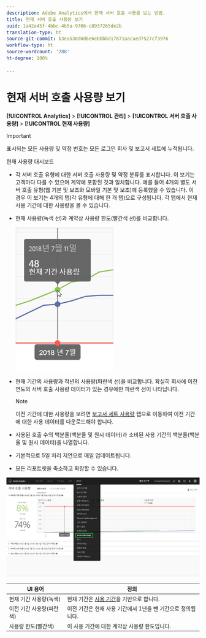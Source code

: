 ```yaml
---
description: Adobe Analytics에서 현재 서버 호출 사용을 보는 방법.
title: 현재 서버 호출 사용량 보기
uuid: 1a42a45f-4bbc-4b5a-9706-c8937265de2b
translation-type: ht
source-git-commit: b3ea538d0d6e6ebbbbd17871aacaed7527cf3976
workflow-type: ht
source-wordcount: '288'
ht-degree: 100%

---
```



# 현재 서버 호출 사용량 보기

**[!UICONTROL Analytics]** > **[!UICONTROL 관리]** > **[!UICONTROL 서버 호출 사용량]** > **[!UICONTROL 현재 사용량]**

>[!IMPORTANT]
>
>표시되는 모든 사용량 및 약정 번호는 모든 로그인 회사 및 보고서 세트에 누적됩니다.

현재 사용량 대시보드

* 각 서버 호출 유형에 대한 서버 호출 사용량 및 약정 분류를 표시합니다. 이 보기는 고객마다 다를 수 있으며 계약에 포함된 것과 일치합니다. 예를 들어 4개의 별도 서버 호출 유형(웹 기본 및 보조와 모바일 기본 및 보조)에 등록했을 수 있습니다. 이 경우 이 보기는 4개의 탭(각 유형에 대해 한 개 탭)으로 구성됩니다. 각 탭에서 현재 사용 기간에 대한 사용량을 볼 수 있습니다.
* 현재 사용량(녹색 선)과 계약상 사용량 한도(빨간색 선)를 비교합니다.

   ![](assets/current_period.png)

* 현재 기간의 사용량과 작년의 사용량(파란색 선)을 비교합니다. 확실히 회사에 이전 연도의 서버 호출 사용량 데이터가 있는 경우에만 파란색 선이 나타납니다.

   >[!NOTE]
   >
   >이전 기간에 대한 사용량을 보려면 [보고서 세트 사용량](/help/admin/c-server-call-usage/report-suite-usage.md) 탭으로 이동하여 이전 기간에 대한 사용 데이터를 다운로드해야 합니다.

* 사용된 호출 수의 백분율(백분율 및 원시 데이터)과 소비된 사용 기간의 백분율(백분율 및 원시 데이터)을 나열합니다.
* 기본적으로 5일 처리 지연으로 매일 업데이트됩니다.
* 모든 리포트릿을 축소하고 확장할 수 있습니다.

![](assets/server_call_dashboard.png)

| UI 용어 | 정의 |
| --- | --- |
| 현재 기간 사용량(녹색) | 현재 기간은 [사용 기간](/help/admin/c-server-call-usage/overage-overview.md)을 기반으로 합니다. |
| 이전 기간 사용량(파란색) | 이전 기간은 현재 사용 기간에서 1년을 뺀 기간으로 정의됩니다. |
| 사용량 한도(빨간색) | 이 사용 기간에 대한 계약상 사용량 한도입니다. |
